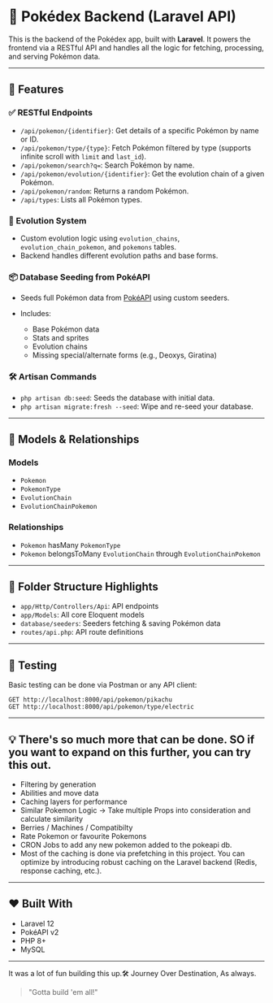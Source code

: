 # 🧠 Pokédex Backend (Laravel API)

This is the backend of the Pokédex app, built with **Laravel**. It powers the frontend via a RESTful API and handles all the logic for fetching, processing, and serving Pokémon data.

---

## 🚀 Features

### ✅ RESTful Endpoints

-   `/api/pokemon/{identifier}`: Get details of a specific Pokémon by name or ID.
-   `/api/pokemon/type/{type}`: Fetch Pokémon filtered by type (supports infinite scroll with `limit` and `last_id`).
-   `/api/pokemon/search?q=`: Search Pokémon by name.
-   `/api/pokemon/evolution/{identifier}`: Get the evolution chain of a given Pokémon.
-   `/api/pokemon/random`: Returns a random Pokémon.
-   `/api/types`: Lists all Pokémon types.

### 🧬 Evolution System

-   Custom evolution logic using `evolution_chains`, `evolution_chain_pokemon`, and `pokemons` tables.
-   Backend handles different evolution paths and base forms.

### 📦 Database Seeding from PokéAPI

-   Seeds full Pokémon data from [PokéAPI](https://pokeapi.co/) using custom seeders.
-   Includes:

    -   Base Pokémon data
    -   Stats and sprites
    -   Evolution chains
    -   Missing special/alternate forms (e.g., Deoxys, Giratina)

### 🛠 Artisan Commands

-   `php artisan db:seed`: Seeds the database with initial data.
-   `php artisan migrate:fresh --seed`: Wipe and re-seed your database.

---

## 🧾 Models & Relationships

### Models

-   `Pokemon`
-   `PokemonType`
-   `EvolutionChain`
-   `EvolutionChainPokemon`

### Relationships

-   `Pokemon` hasMany `PokemonType`
-   `Pokemon` belongsToMany `EvolutionChain` through `EvolutionChainPokemon`

---

## 📁 Folder Structure Highlights

-   `app/Http/Controllers/Api`: API endpoints
-   `app/Models`: All core Eloquent models
-   `database/seeders`: Seeders fetching & saving Pokémon data
-   `routes/api.php`: API route definitions

---

## 🧪 Testing

Basic testing can be done via Postman or any API client:

```
GET http://localhost:8000/api/pokemon/pikachu
GET http://localhost:8000/api/pokemon/type/electric
```

---

## 💡 There's so much more that can be done. SO if you want to expand on this further, you can try this out.

-   Filtering by generation
-   Abilities and move data
-   Caching layers for performance
-   Similar Pokemon Logic -> Take multiple Props into consideration and calculate similarity
-   Berries / Machines / Compatibilty
-   Rate Pokemon or favourite Pokemons
-   CRON Jobs to add any new pokemon added to the pokeapi db.
-   Most of the caching is done via prefetching in this project. You can optimize by introducing robust caching on the Laravel backend (Redis, response caching, etc.).

---

## ❤️ Built With

-   Laravel 12
-   PokéAPI v2
-   PHP 8+
-   MySQL

---

It was a lot of fun building this up.🛠️
Journey Over Destination, As always.

> "Gotta build 'em all!"

